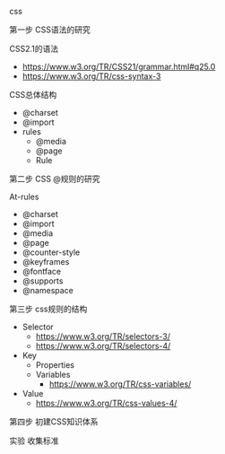 css

第一步 CSS语法的研究

CSS2.1的语法 

- [https://www.w3.org/TR/CSS21/grammar.html#q25.0 ](https://www.w3.org/TR/CSS21/grammar.html#q25.0)
- https://www.w3.org/TR/css-syntax-3

CSS总体结构

- @charset
- @import
- rules
  - @media
  - @page
  - Rule



第二步 CSS @规则的研究

At-rules

- @charset
- @import
- @media
- @page
- @counter-style
- @keyframes
- @fontface
- @supports
- @namespace

第三步 css规则的结构

- Selector
  - https://www.w3.org/TR/selectors-3/
  - https://www.w3.org/TR/selectors-4/
- Key
  - Properties
  - Variables
    - https://www.w3.org/TR/css-variables/
- Value
  - https://www.w3.org/TR/css-values-4/

第四步 初建CSS知识体系



实验 收集标准